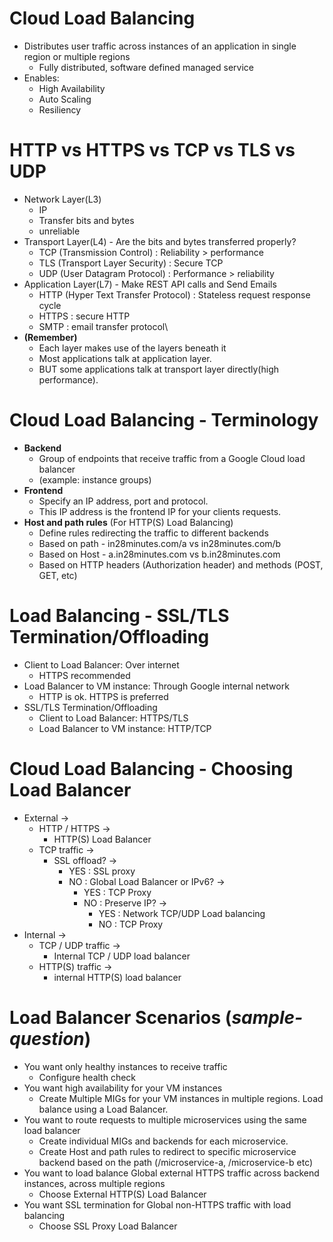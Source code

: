 # Cloud Load Balancing
- Distributes user traffic across instances of an application in single region or multiple regions
  - Fully distributed, software defined managed service
- Enables:
  - High Availability
  - Auto Scaling 
  - Resiliency
# HTTP vs HTTPS vs TCP vs TLS vs UDP
- Network Layer(L3)
  - IP
  - Transfer bits and bytes
  - unreliable
- Transport Layer(L4) - Are the bits and bytes transferred properly?
  - TCP (Transmission Control) : Reliability > performance
  - TLS (Transport Layer Security) : Secure TCP
  - UDP (User Datagram Protocol) : Performance > reliability
- Application Layer(L7) - Make REST API calls and Send Emails
  - HTTP (Hyper Text Transfer Protocol) : Stateless request response cycle
  - HTTPS : secure HTTP
  - SMTP : email transfer protocol\
- **(Remember)**
  - Each layer makes use of the layers beneath it 
  - Most applications talk at application layer.
  - BUT some applications talk at transport layer directly(high performance).
# Cloud Load Balancing - Terminology
- **Backend**
  - Group of endpoints that receive traffic from a Google Cloud load balancer
  - (example: instance groups)
- **Frontend**
  - Specify an IP address, port and protocol.
  - This IP address is the frontend IP for your clients requests.
- **Host and path rules** (For HTTP(S) Load Balancing)
  - Define rules redirecting the traffic to different backends
  - Based on path - in28minutes.com/a vs in28minutes.com/b
  - Based on Host - a.in28minutes.com vs b.in28minutes.com
  - Based on HTTP headers (Authorization header) and methods (POST, GET, etc)
# Load Balancing - SSL/TLS Termination/Offloading
- Client to Load Balancer: Over internet
  - HTTPS recommended
- Load Balancer to VM instance: Through Google internal network
  - HTTP is ok. HTTPS is preferred
- SSL/TLS Termination/Offloading
  - Client to Load Balancer: HTTPS/TLS
  - Load Balancer to VM instance: HTTP/TCP
# Cloud Load Balancing - Choosing Load Balancer
- External ->
  - HTTP / HTTPS ->
    - HTTP(S) Load Balancer
  - TCP traffic ->
    - SSL offload? ->
      - YES : SSL proxy
      - NO : Global Load Balancer or IPv6? ->
        - YES : TCP Proxy
        - NO : Preserve IP? ->
          - YES : Network TCP/UDP Load balancing
          - NO : TCP Proxy
- Internal ->
  - TCP / UDP traffic ->
    - Internal TCP / UDP load balancer
  - HTTP(S) traffic ->
    - internal HTTP(S) load balancer
# Load Balancer Scenarios (*sample-question*)
- You want only healthy instances to receive traffic
  - Configure health check
- You want high availability for your VM instances
  - Create Multiple MIGs for your VM instances in multiple regions. Load balance using a Load Balancer.
- You want to route requests to multiple microservices using the same load balancer
  - Create individual MIGs and backends for each microservice.
  - Create Host and path rules to redirect to specific microservice backend based on the path (/microservice-a, /microservice-b etc)
- You want to load balance Global external HTTPS traffic across backend instances, across multiple regions
  - Choose External HTTP(S) Load Balancer
- You want SSL termination for Global non-HTTPS traffic with load balancing
  - Choose SSL Proxy Load Balancer
